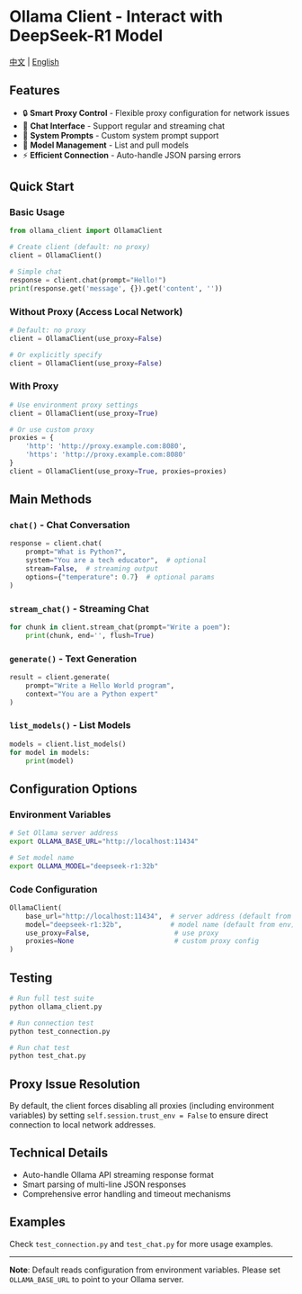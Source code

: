 # Ollama Client - Interact with DeepSeek-R1 Model

[中文](README.md) | [English](README_EN.md)

## Features

- 🔒 **Smart Proxy Control** - Flexible proxy configuration for network issues
- 💬 **Chat Interface** - Support regular and streaming chat
- 🎯 **System Prompts** - Custom system prompt support
- 🤖 **Model Management** - List and pull models
- ⚡ **Efficient Connection** - Auto-handle JSON parsing errors

## Quick Start

### Basic Usage

```python
from ollama_client import OllamaClient

# Create client (default: no proxy)
client = OllamaClient()

# Simple chat
response = client.chat(prompt="Hello!")
print(response.get('message', {}).get('content', ''))
```

### Without Proxy (Access Local Network)

```python
# Default: no proxy
client = OllamaClient(use_proxy=False)

# Or explicitly specify
client = OllamaClient(use_proxy=False)
```

### With Proxy

```python
# Use environment proxy settings
client = OllamaClient(use_proxy=True)

# Or use custom proxy
proxies = {
    'http': 'http://proxy.example.com:8080',
    'https': 'http://proxy.example.com:8080'
}
client = OllamaClient(use_proxy=True, proxies=proxies)
```

## Main Methods

### `chat()` - Chat Conversation

```python
response = client.chat(
    prompt="What is Python?",
    system="You are a tech educator",  # optional
    stream=False,  # streaming output
    options={"temperature": 0.7}  # optional params
)
```

### `stream_chat()` - Streaming Chat

```python
for chunk in client.stream_chat(prompt="Write a poem"):
    print(chunk, end='', flush=True)
```

### `generate()` - Text Generation

```python
result = client.generate(
    prompt="Write a Hello World program",
    context="You are a Python expert"
)
```

### `list_models()` - List Models

```python
models = client.list_models()
for model in models:
    print(model)
```

## Configuration Options

### Environment Variables

```bash
# Set Ollama server address
export OLLAMA_BASE_URL="http://localhost:11434"

# Set model name
export OLLAMA_MODEL="deepseek-r1:32b"
```

### Code Configuration

```python
OllamaClient(
    base_url="http://localhost:11434",  # server address (default from env)
    model="deepseek-r1:32b",            # model name (default from env)
    use_proxy=False,                     # use proxy
    proxies=None                         # custom proxy config
)
```

## Testing

```bash
# Run full test suite
python ollama_client.py

# Run connection test
python test_connection.py

# Run chat test
python test_chat.py
```

## Proxy Issue Resolution

By default, the client forces disabling all proxies (including environment variables) by setting `self.session.trust_env = False` to ensure direct connection to local network addresses.

## Technical Details

- Auto-handle Ollama API streaming response format
- Smart parsing of multi-line JSON responses
- Comprehensive error handling and timeout mechanisms

## Examples

Check `test_connection.py` and `test_chat.py` for more usage examples.

---

**Note**: Default reads configuration from environment variables. Please set `OLLAMA_BASE_URL` to point to your Ollama server.

